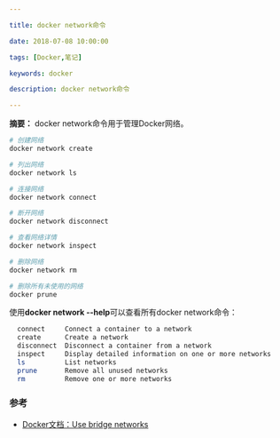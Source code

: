 ```yaml
---

title: docker network命令

date: 2018-07-08 10:00:00

tags: [Docker,笔记]

keywords: docker

description: docker network命令

---
```


**摘要：** docker network命令用于管理Docker网络。

<!-- more -->

```bash
# 创建网络
docker network create

# 列出网络
docker network ls

# 连接网络
docker network connect

# 断开网络
docker network disconnect

# 查看网络详情
docker network inspect

# 删除网络
docker network rm

# 删除所有未使用的网络
docker prune
```

使用**docker network --help**可以查看所有docker network命令：

```bash
  connect     Connect a container to a network
  create      Create a network
  disconnect  Disconnect a container from a network
  inspect     Display detailed information on one or more networks
  ls          List networks
  prune       Remove all unused networks
  rm          Remove one or more networks
```

### 参考

- [Docker文档：Use bridge networks](https://docs.docker.com/network/bridge/)

